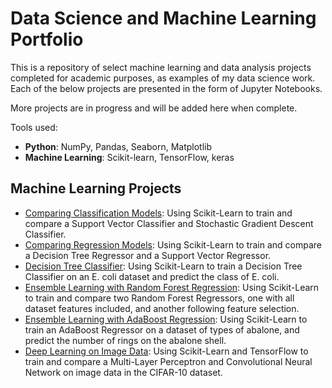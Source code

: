 # Data Science and Machine Learning Portfolio
This is a repository of select machine learning and data analysis projects completed for academic purposes, as examples of my data science work. Each of the below projects are presented in the form of Jupyter Notebooks.

More projects are in progress and will be added here when complete.

Tools used:
 - **Python**: NumPy, Pandas, Seaborn, Matplotlib
 - **Machine Learning**: Scikit-learn, TensorFlow, keras

## Machine Learning Projects
- [Comparing Classification Models](https://github.com/EliseRattigan/data_science_portfolio/blob/main/classification_model.ipynb): Using Scikit-Learn to train and compare a Support Vector Classifier and Stochastic Gradient Descent Classifier.
- [Comparing Regression Models](https://github.com/EliseRattigan/data_science_portfolio/blob/main/regression_analysis.ipynb): Using Scikit-Learn to train and compare a Decision Tree Regressor and a Support Vector Regressor.
- [Decision Tree Classifier](https://github.com/EliseRattigan/data_science_portfolio/blob/main/decision_tree.ipynb): Using Scikit-Learn to train a Decision Tree Classifier on an E. coli dataset and predict the class of E. coli.
- [Ensemble Learning with Random Forest Regression](https://github.com/EliseRattigan/data_science_portfolio/blob/main/random_forest.ipynb): Using Scikit-Learn to train and compare two Random Forest Regressors, one with all dataset features included, and another following feature selection.
- [Ensemble Learning with AdaBoost Regression](https://github.com/EliseRattigan/data_science_portfolio/blob/main/adaboost_regressor.ipynb): Using Scikit-Learn to train an AdaBoost Regressor on a dataset of types of abalone, and predict the number of rings on the abalone shell.
- [Deep Learning on Image Data](https://github.com/EliseRattigan/data_science_portfolio/blob/main/Deep%20Learning%20project/deep_learning.ipynb): Using Scikit-Learn and TensorFlow to train and compare a Multi-Layer Perceptron and Convolutional Neural Network on image data in the CIFAR-10 dataset.
